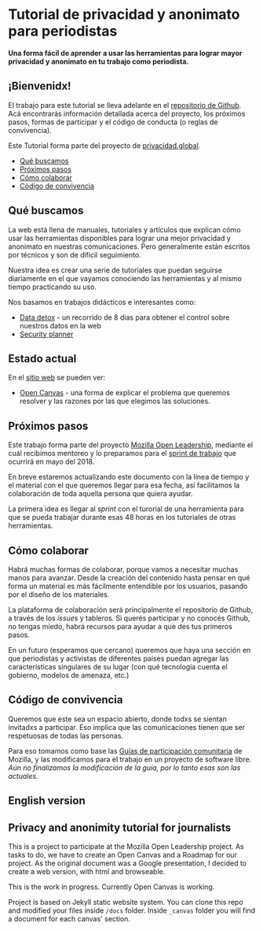# Tutorial de privacidad y anonimato para periodistas

**Una forma fácil de aprender a usar las herramientas para lograr mayor privacidad y anonimato en tu trabajo como periodista.**

## ¡Bienvenidx!

El trabajo para este tutorial se lleva adelante en el [repositorio de Github](https://github.com/deimidis/privacy-journalists). Acá encontrarás información detallada acerca del proyecto, los próximos pasos, formas de participar y el código de conducta (o reglas de convivencia).

Este Tutorial forma parte del proyecto de [privacidad.global](https://privacidad.global).

* [Qué buscamos](#qué-buscamos)
* [Próximos pasos](#proximos-pasos)
* [Cómo colaborar](#como-colaborar)
* [Código de convivencia](#codigo-convivencia)

## Qué buscamos

La web está llena de manuales, tutoriales y artículos que explican cómo usar las herramientas disponibles para lograr una mejor privacidad y anonimato en nuestras comunicaciones. Pero generalmente están escritos por técnicos y son de difícil seguimiento.

Nuestra idea es crear una serie de tutoriales que puedan seguirse diariamente en el que vayamos conociendo las herramientas y al mismo tiempo practicando su uso.

Nos basamos en trabajos didácticos e interesantes como:

* [Data detox](https://datadetox.myshadow.org/detox) - un recorrido de 8 dias para obtener el control sobre nuestros datos en la web
* [Security planner](https://securityplanner.org/)

## Estado actual

En el [sitio web](https://deimidis.github.io/privacy-journalists/) se pueden ver:

* [Open Canvas](https://deimidis.github.io/privacy-journalists/open_canvas/) - una forma de explicar el problema que queremos resolver y las razones por las que elegimos las soluciones.

## Próximos pasos

Este trabajo forma parte del proyecto [Mozilla Open Leadership](), mediante el cuál recibimos mentoreo y lo preparamos para el [sprint de trabajo](https://foundation.mozilla.org/opportunity/global-sprint/) que ocurrirá en mayo del 2018.

En breve estaremos actualizando este documento con la línea de tiempo y el material con el que queremos llegar para esa fecha, así facilitamos la colaboración de toda aquella persona que quiera ayudar.

La primera idea es llegar al *sprint* con el turorial de una herramienta para que se pueda trabajar durante esas 48 horas en los tutoriales de otras herramientas.

## Cómo colaborar

Habrá muchas formas de colaborar, porque vamos a necesitar muchas manos para avanzar. Desde la creación del contenido hasta pensar en qué forma un material es más fácilmente entendible por los usuarios, pasando por el diseño de los materiales.

La plataforma de colaboración será principalmente el repositorio de Github, a través de los *issues* y tableros. Si querés participar y no conocés Github, no tengas miedo, habrá recursos para ayudar a que des tus primeros pasos.

En un futuro (esperamos que cercano) queremos que haya una sección en que periodistas y activistas de diferentes paises puedan agregar las características singulares de su lugar (con qué tecnología cuenta el gobierno, modelos de amenaza, etc.)

## Código de convivencia

Queremos que este sea un espacio abierto, donde todxs se sientan invitadxs a participar. Eso implica que las comunicaciones tienen que ser respetuosas de todas las personas.

Para eso tomamos como base las [Guías de participación comunitaria](https://www.mozilla.org/es-ES/about/governance/policies/participation/) de Mozilla, y las modificamos para el trabajo en un proyecto de software libre. *Aún no finalizamos la modificación de la guía, por lo tanto esas son las actuales*.

## English version

## Privacy and anonimity tutorial for journalists

This is a project to participate at the Mozilla Open Leadership project. As tasks to do, we have to create an Open Canvas and a Roadmap for our project. As the original document was a Google presentation, I decided to create a web version, with html and browseable.

This is the work in progress. Currently Open Canvas is working.

Project is based on Jekyll static website system. You can clone this repo and modified your files inside ```/docs``` folder. Inside ```_canvas``` folder you will find a document for each canvas' section.  

